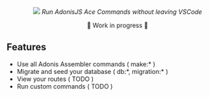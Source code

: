 <div align="center">
  <img src="https://i.imgur.com/R2aYCbE.png" />
  <em>Run AdonisJS Ace Commands without leaving VSCode</em>
  <p>🚨 Work in progress 🚨</p>
</div>

## Features
- Use all Adonis Assembler commands ( make:\* )
- Migrate and seed your database ( db:\*, migration:\* )
- View your routes ( TODO )
- Run custom commands ( TODO )
